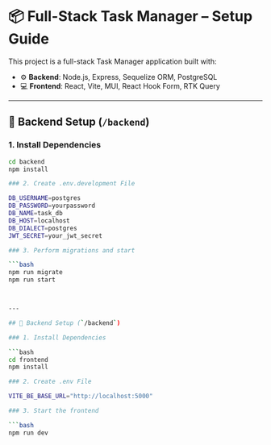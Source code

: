 # 📦 Full-Stack Task Manager – Setup Guide

This project is a full-stack Task Manager application built with:

- ⚙️ **Backend**: Node.js, Express, Sequelize ORM, PostgreSQL  
- 💻 **Frontend**: React, Vite, MUI, React Hook Form, RTK Query

---

## 🚀 Backend Setup (`/backend`)

### 1. Install Dependencies

```bash
cd backend
npm install

### 2. Create .env.development File

DB_USERNAME=postgres
DB_PASSWORD=yourpassword
DB_NAME=task_db
DB_HOST=localhost
DB_DIALECT=postgres
JWT_SECRET=your_jwt_secret

### 3. Perform migrations and start

```bash
npm run migrate
npm run start



---

## 🚀 Backend Setup (`/backend`)

### 1. Install Dependencies

```bash
cd frontend
npm install

### 2. Create .env File

VITE_BE_BASE_URL="http://localhost:5000"

### 3. Start the frontend

```bash
npm run dev


